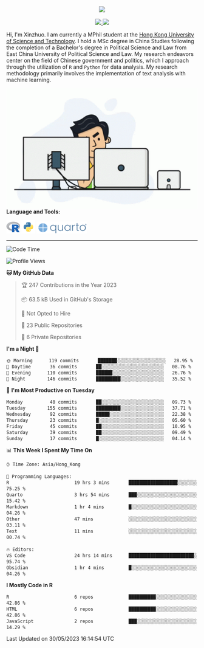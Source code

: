 <div align='center'>
<img src='https://readme-typing-svg.herokuapp.com?font=ubuntu&color=4d3900&center=true&lines=HKUST+Mphil+in+SOSC;Focus+on+China;Code+for+PoliSci'/>
</div>

<p align='center'>
 <a href='https://www.linkedin.com/in/xinzhuo-huang-5161011ba/' target='_blank'>
        <img src='https://img.shields.io/badge/linkedin%20-%230077B5.svg?&style=for-the-badge&logo=linkedin&logoColor=white'/>
    </a>
 <a href='https://twitter.com/HsinchoH' target='_blank'>
        <img src='https://img.shields.io/badge/Twitter-1DA1F2?style=for-the-badge&logo=twitter&logoColor=white'/>
    </a>
    </p>
    
Hi, I'm Xinzhuo. I am currently a MPhil student at the [Hong Kong University of Science and Technology](https://sosc.hkust.edu.hk/node/613). I hold a MSc degree in China Studies following the completion of a Bachelor's degree in Political Science and Law from East China University of Political Science and Law. My research endeavors center on the field of Chinese government and politics, which I approach through the utilization of `R` and `Python` for data analysis. My research methodology primarily involves the implementation of text analysis with machine learning.




<img align='right' src="https://github.com/xinzhuohkust/xinzhuohkust/blob/main/programmer.gif" width="590">



**Language and Tools:**  

<code><img height="36" src="https://raw.githubusercontent.com/github/explore/80688e429a7d4ef2fca1e82350fe8e3517d3494d/topics/r/r.png"></code>
<code><img height="36" src="https://raw.githubusercontent.com/github/explore/80688e429a7d4ef2fca1e82350fe8e3517d3494d/topics/python/python.png"></code>
<code><img height="32" src="https://github.com/quarto-dev/quarto-r/blob/main/man/figures/quarto.png"></code>

---
<!--START_SECTION:waka-->
![Code Time](http://img.shields.io/badge/Code%20Time-568%20hrs%2031%20mins-blue)

![Profile Views](http://img.shields.io/badge/Profile%20Views-8-blue)

**🐱 My GitHub Data** 

> 🏆 247 Contributions in the Year 2023
 > 
> 📦 63.5 kB Used in GitHub's Storage 
 > 
> 🚫 Not Opted to Hire
 > 
> 📜 23 Public Repositories 
 > 
> 🔑 6 Private Repositories  
 > 
**I'm a Night 🦉** 

```text
🌞 Morning      119 commits       ███████░░░░░░░░░░░░░░░░░░   28.95 % 
🌆 Daytime       36 commits       ██░░░░░░░░░░░░░░░░░░░░░░░   08.76 % 
🌃 Evening      110 commits       ██████░░░░░░░░░░░░░░░░░░░   26.76 % 
🌙 Night        146 commits       █████████░░░░░░░░░░░░░░░░   35.52 % 

```
📅 **I'm Most Productive on Tuesday** 

```text
Monday          40 commits       ██░░░░░░░░░░░░░░░░░░░░░░░   09.73 % 
Tuesday        155 commits       █████████░░░░░░░░░░░░░░░░   37.71 % 
Wednesday       92 commits       █████░░░░░░░░░░░░░░░░░░░░   22.38 % 
Thursday        23 commits       █░░░░░░░░░░░░░░░░░░░░░░░░   05.60 % 
Friday          45 commits       ██░░░░░░░░░░░░░░░░░░░░░░░   10.95 % 
Saturday        39 commits       ██░░░░░░░░░░░░░░░░░░░░░░░   09.49 % 
Sunday          17 commits       █░░░░░░░░░░░░░░░░░░░░░░░░   04.14 % 

```


📊 **This Week I Spent My Time On** 

```text
⌚︎ Time Zone: Asia/Hong_Kong

💬 Programming Languages: 
R                        19 hrs 3 mins       ██████████████████░░░░░░░   75.25 % 
Quarto                   3 hrs 54 mins       ███░░░░░░░░░░░░░░░░░░░░░░   15.42 % 
Markdown                 1 hr 4 mins         █░░░░░░░░░░░░░░░░░░░░░░░░   04.26 % 
Other                    47 mins             ░░░░░░░░░░░░░░░░░░░░░░░░░   03.11 % 
Text                     11 mins             ░░░░░░░░░░░░░░░░░░░░░░░░░   00.74 % 

🔥 Editors: 
VS Code                  24 hrs 14 mins      ████████████████████████░   95.74 % 
Obsidian                 1 hr 4 mins         █░░░░░░░░░░░░░░░░░░░░░░░░   04.26 % 

```

**I Mostly Code in R** 

```text
R                        6 repos             ██████████░░░░░░░░░░░░░░░   42.86 % 
HTML                     6 repos             ██████████░░░░░░░░░░░░░░░   42.86 % 
JavaScript               2 repos             ███░░░░░░░░░░░░░░░░░░░░░░   14.29 % 

```



 Last Updated on 30/05/2023 16:14:54 UTC
<!--END_SECTION:waka-->
    
    
    
    
    
    
    
    
